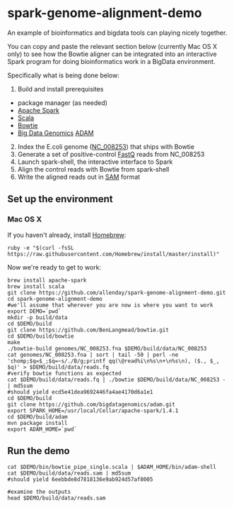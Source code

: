 # spark-genome-alignment-demo
An example of bioinformatics and bigdata tools can playing nicely together.

You can copy and paste the relevant section below (currently Mac OS X only)
to see how the Bowtie aligner can be integrated into an interactive Spark
program for doing bioinformatics work in a BigData environment.

Specifically what is being done below:
1. Build and install prerequisites  
  * package manager (as needed)
  * [Apache Spark](http://spark.apache.org/)
  * [Scala](http://www.scala-lang.org/)
  * [Bowtie](http://bowtie-bio.sourceforge.net/index.shtml)
  * [Big Data Genomics](http://bdgenomics.org/) [ADAM](https://github.com/bigdatagenomics/adam)

2. Index the E.coli genome ([NC_008253](http://www.ncbi.nlm.nih.gov/nuccore/110640213?report=fasta)) that ships with Bowtie
3. Generate a set of positive-control [FastQ](https://en.wikipedia.org/wiki/FASTQ_format) reads from NC_008253
4. Launch spark-shell, the interactive interface to Spark
5. Align the control reads with Bowtie from spark-shell
6. Write the aligned reads out in [SAM](https://samtools.github.io/hts-specs/SAMv1.pdf) format

## Set up the environment

### Mac OS X

If you haven't already, install [Homebrew](http://brew.sh/):

    ruby -e "$(curl -fsSL https://raw.githubusercontent.com/Homebrew/install/master/install)"

Now we're ready to get to work:

    brew install apache-spark
    brew install scala
    git clone https://github.com/allenday/spark-genome-alignment-demo.git
    cd spark-genome-alignment-demo
    #we'll assume that wherever you are now is where you want to work
    export DEMO=`pwd`
    mkdir -p build/data
    cd $DEMO/build
    git clone https://github.com/BenLangmead/bowtie.git
    cd $DEMO/build/bowtie
    make
    ./bowtie-build genomes/NC_008253.fna $DEMO/build/data/NC_008253
    cat genomes/NC_008253.fna | sort | tail -50 | perl -ne 'chomp;$q=$_;$q=~s/./B/g;printf qq(\@read%i\n%s\n+\n%s\n), ($., $_, $q)' > $DEMO/build/data/reads.fq
    #verify bowtie functions as expected
    cat $DEMO/build/data/reads.fq | ./bowtie $DEMO/build/data/NC_008253 - | md5sum
    #should yield ecd5e41dea9692446fa4ae4170d6a1e1
    cd $DEMO/build
    git clone https://github.com/bigdatagenomics/adam.git
    export SPARK_HOME=/usr/local/Cellar/apache-spark/1.4.1
    cd $DEMO/build/adam
    mvn package install
    export ADAM_HOME=`pwd`

## Run the demo

    cat $DEMO/bin/bowtie_pipe_single.scala | $ADAM_HOME/bin/adam-shell
    cat $DEMO/build/data/reads.sam | md5sum
    #should yield 6eebbde8d7818136e9ab924d57af8005

    #examine the outputs
    head $DEMO/build/data/reads.sam

